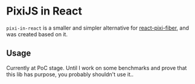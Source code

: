 # PixiJS in React

`pixi-in-react` is a smaller and simpler alternative for [react-pixi-fiber](https://github.com/michalochman/react-pixi-fiber), and was created based on it.

## Usage

Currently at PoC stage. Until I work on some benchmarks and prove that this lib has purpose, you probably shouldn't use it..
